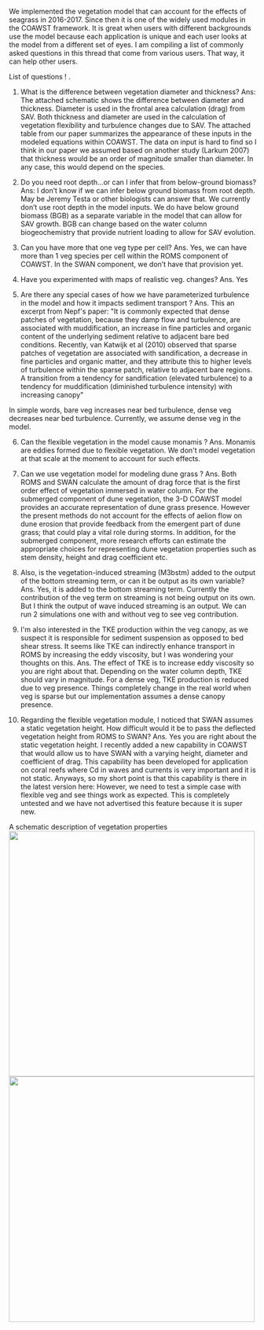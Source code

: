 We implemented the vegetation model that can account for the effects of seagrass in 2016-2017. Since then it is one of the widely used modules in the COAWST framework.
It is great when users with different backgrounds use the model because each application is unique and each user looks at the model from a different set of eyes. I am compiling 
a list of commonly asked questions in this thread that come from various users. That way, it can help other users. 

List of questions ! .
1.	What is the difference between vegetation diameter and thickness?
Ans: The attached schematic shows the difference between diameter and thickness. Diameter is used in the frontal area calculation (drag) from SAV. Both thickness and diameter are used in the calculation of vegetation flexibility and turbulence changes due to SAV. The attached table from our paper summarizes the appearance of these inputs in the modeled equations within COAWST. The data on input is hard to find so I think in our paper we assumed based on another study (Larkum 2007) that thickness would be an order of magnitude smaller than diameter. In any case, this would depend on the species. 
 
2.	 Do you need root depth...or can I infer that from below-ground biomass? 
Ans: I don’t know if we can infer below ground biomass from root depth. May be Jeremy Testa or other biologists can answer that.  We currently don’t use root depth in the model inputs. We do have below ground biomass (BGB) as a separate variable in the model that can allow for SAV growth. BGB can change based on the water column biogeochemistry that provide nutrient loading to allow for SAV evolution. 

3.	Can you have more that one veg type per cell? 
Ans. Yes, we can have more than 1 veg species per cell within the ROMS component of COAWST. In the SWAN component, we don’t have that provision yet. 

4.	Have you experimented with maps of realistic veg. changes?
Ans. Yes

5. Are there any special cases of how we have parameterized turbulence in the model and how it impacts sediment transport ? 
Ans. This an excerpt from Nepf's paper: "It is commonly expected that dense patches of vegetation, because they damp flow and
turbulence, are associated with muddification, an increase in fine particles and organic content of the
underlying sediment relative to adjacent bare bed conditions. Recently, van Katwijk et al (2010)
observed that sparse patches of vegetation are associated with sandification, a decrease in fine
particles and organic matter, and they attribute this to higher levels of turbulence within the sparse
patch, relative to adjacent bare regions. A transition from a tendency for sandification (elevated
turbulence) to a tendency for muddification (diminished turbulence intensity) with increasing canopy"

In simple words, bare veg increases near bed turbulence, dense veg decreases near bed turbulence. Currently, we assume dense veg in the model.

6. Can the flexible vegetation in the model cause monamis ? 
Ans. Monamis are eddies formed due to flexible vegetation. We don't model vegetation at that scale at the moment to account 
for such effects.

7. Can we use vegetation model for modeling dune grass ? 
Ans. Both ROMS and SWAN calculate the amount of drag force that is the first order effect of vegetation immersed in water column. 
For the submerged component of dune vegetation, the 3-D COAWST model provides an accurate representation of dune grass presence. However the present 
methods do not account for the effects of aelion flow on dune erosion that provide feedback from the emergent part of dune grass;
that could play a vital role during storms. In addition, for the submerged component, more research efforts can estimate the appropriate 
choices for representing dune vegetation properties such as stem density, height and drag coefficient etc.

8. Also, is the vegetation-induced streaming (M3bstm) added to the output of the bottom streaming term, or can it be output as its own variable?
Ans. Yes, it is added to the bottom streaming term. Currently the contribution of the veg term on streaming is not being output on its own. 
But I think the output of wave induced streaming is an output. We can run 2 simulations one with and without veg to see veg contribution.

9. I'm also interested in the TKE production within the veg canopy, as we suspect it is responsible for sediment suspension as opposed to bed 
shear stress. It seems like TKE can indirectly enhance transport in ROMS by increasing the eddy viscosity, but I was wondering your thoughts on this.
Ans. The effect of TKE is to increase eddy viscosity so you are right about that. Depending on the water column depth, TKE 
should vary in magnitude. For a dense veg, TKE production is reduced due to veg presence. Things completely change in the real world when
veg is sparse but our implementation assumes a dense canopy presence.

10. Regarding the flexible vegetation module, I noticed that SWAN assumes a static vegetation height. How difficult would it be to pass the deflected 
vegetation height from ROMS to SWAN?
Ans. Yes you are right about the static vegetation height. I recently added a new capability in COAWST that would allow us to have SWAN with 
a varying height, diameter and coefficient of drag. This capability has been developed for application on coral reefs where Cd in waves and currents is very important and it is not static. Anyways, so my short point is that this capability is there in the latest version here:
However, we need to test a simple case with flexible veg and see things work as expected. This is completely untested and we have not advertised this 
feature because it is super new. 

A schematic description of vegetation properties
<img  src="https://user-images.githubusercontent.com/10886837/97498698-08701b00-1943-11eb-9655-9f0e364b3c81.jpg" width="500" height="500" />
<img  src="https://user-images.githubusercontent.com/10886837/154726424-198a401b-7eb9-4612-ab5f-fecd08527971.jpg" width="500" height="500" />

